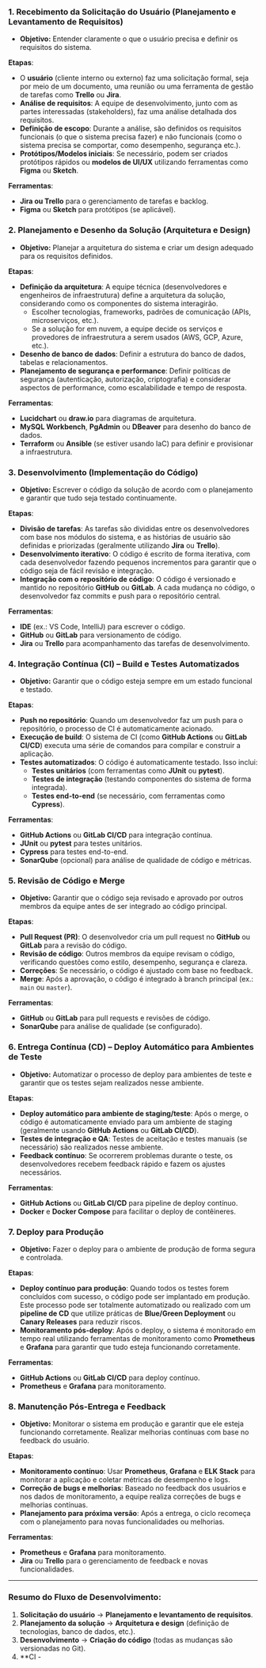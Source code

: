 ### 1. **Recebimento da Solicitação do Usuário (Planejamento e Levantamento de Requisitos)**

-   **Objetivo:** Entender claramente o que o usuário precisa e definir os requisitos do sistema.

**Etapas**:

-   O **usuário** (cliente interno ou externo) faz uma solicitação formal, seja por meio de um documento, uma reunião ou uma ferramenta de gestão de tarefas como **Trello** ou **Jira**.
-   **Análise de requisitos**: A equipe de desenvolvimento, junto com as partes interessadas (stakeholders), faz uma análise detalhada dos requisitos.
-   **Definição de escopo**: Durante a análise, são definidos os requisitos funcionais (o que o sistema precisa fazer) e não funcionais (como o sistema precisa se comportar, como desempenho, segurança etc.).
-   **Protótipos/Modelos iniciais**: Se necessário, podem ser criados protótipos rápidos ou **modelos de UI/UX** utilizando ferramentas como **Figma** ou **Sketch**.

**Ferramentas**:

-   **Jira ou Trello** para o gerenciamento de tarefas e backlog.
-   **Figma** ou **Sketch** para protótipos (se aplicável).

### 2. **Planejamento e Desenho da Solução (Arquitetura e Design)**

-   **Objetivo:** Planejar a arquitetura do sistema e criar um design adequado para os requisitos definidos.

**Etapas**:

-   **Definição da arquitetura**: A equipe técnica (desenvolvedores e engenheiros de infraestrutura) define a arquitetura da solução, considerando como os componentes do sistema interagirão.
    -   Escolher tecnologias, frameworks, padrões de comunicação (APIs, microserviços, etc.).
    -   Se a solução for em nuvem, a equipe decide os serviços e provedores de infraestrutura a serem usados (AWS, GCP, Azure, etc.).
-   **Desenho de banco de dados**: Definir a estrutura do banco de dados, tabelas e relacionamentos.
-   **Planejamento de segurança e performance**: Definir políticas de segurança (autenticação, autorização, criptografia) e considerar aspectos de performance, como escalabilidade e tempo de resposta.

**Ferramentas**:

-   **Lucidchart** ou **draw.io** para diagramas de arquitetura.
-   **MySQL Workbench**, **PgAdmin** ou **DBeaver** para desenho do banco de dados.
-   **Terraform** ou **Ansible** (se estiver usando IaC) para definir e provisionar a infraestrutura.

### 3. **Desenvolvimento (Implementação do Código)**

-   **Objetivo:** Escrever o código da solução de acordo com o planejamento e garantir que tudo seja testado continuamente.

**Etapas**:

-   **Divisão de tarefas**: As tarefas são divididas entre os desenvolvedores com base nos módulos do sistema, e as histórias de usuário são definidas e priorizadas (geralmente utilizando **Jira** ou **Trello**).
-   **Desenvolvimento iterativo**: O código é escrito de forma iterativa, com cada desenvolvedor fazendo pequenos incrementos para garantir que o código seja de fácil revisão e integração.
-   **Integração com o repositório de código**: O código é versionado e mantido no repositório **GitHub** ou **GitLab**. A cada mudança no código, o desenvolvedor faz commits e push para o repositório central.

**Ferramentas**:

-   **IDE** (ex.: VS Code, IntelliJ) para escrever o código.
-   **GitHub** ou **GitLab** para versionamento de código.
-   **Jira** ou **Trello** para acompanhamento das tarefas de desenvolvimento.

### 4. **Integração Contínua (CI) – Build e Testes Automatizados**

-   **Objetivo:** Garantir que o código esteja sempre em um estado funcional e testado.

**Etapas**:

-   **Push no repositório**: Quando um desenvolvedor faz um push para o repositório, o processo de CI é automaticamente acionado.
-   **Execução de build**: O sistema de CI (como **GitHub Actions** ou **GitLab CI/CD**) executa uma série de comandos para compilar e construir a aplicação.
-   **Testes automatizados**: O código é automaticamente testado. Isso inclui:
    -   **Testes unitários** (com ferramentas como **JUnit** ou **pytest**).
    -   **Testes de integração** (testando componentes do sistema de forma integrada).
    -   **Testes end-to-end** (se necessário, com ferramentas como **Cypress**).

**Ferramentas**:

-   **GitHub Actions** ou **GitLab CI/CD** para integração contínua.
-   **JUnit** ou **pytest** para testes unitários.
-   **Cypress** para testes end-to-end.
-   **SonarQube** (opcional) para análise de qualidade de código e métricas.

### 5. **Revisão de Código e Merge**

-   **Objetivo:** Garantir que o código seja revisado e aprovado por outros membros da equipe antes de ser integrado ao código principal.

**Etapas**:

-   **Pull Request (PR)**: O desenvolvedor cria um pull request no **GitHub** ou **GitLab** para a revisão do código.
-   **Revisão de código**: Outros membros da equipe revisam o código, verificando questões como estilo, desempenho, segurança e clareza.
-   **Correções**: Se necessário, o código é ajustado com base no feedback.
-   **Merge**: Após a aprovação, o código é integrado à branch principal (ex.: `main` ou `master`).

**Ferramentas**:

-   **GitHub** ou **GitLab** para pull requests e revisões de código.
-   **SonarQube** para análise de qualidade (se configurado).

### 6. **Entrega Contínua (CD) – Deploy Automático para Ambientes de Teste**

-   **Objetivo:** Automatizar o processo de deploy para ambientes de teste e garantir que os testes sejam realizados nesse ambiente.

**Etapas**:

-   **Deploy automático para ambiente de staging/teste**: Após o merge, o código é automaticamente enviado para um ambiente de staging (geralmente usando **GitHub Actions** ou **GitLab CI/CD**).
-   **Testes de integração e QA**: Testes de aceitação e testes manuais (se necessário) são realizados nesse ambiente.
-   **Feedback contínuo**: Se ocorrerem problemas durante o teste, os desenvolvedores recebem feedback rápido e fazem os ajustes necessários.

**Ferramentas**:

-   **GitHub Actions** ou **GitLab CI/CD** para pipeline de deploy contínuo.
-   **Docker** e **Docker Compose** para facilitar o deploy de contêineres.

### 7. **Deploy para Produção**

-   **Objetivo:** Fazer o deploy para o ambiente de produção de forma segura e controlada.

**Etapas**:

-   **Deploy contínuo para produção**: Quando todos os testes forem concluídos com sucesso, o código pode ser implantado em produção. Este processo pode ser totalmente automatizado ou realizado com um **pipeline de CD** que utilize práticas de **Blue/Green Deployment** ou **Canary Releases** para reduzir riscos.
-   **Monitoramento pós-deploy**: Após o deploy, o sistema é monitorado em tempo real utilizando ferramentas de monitoramento como **Prometheus** e **Grafana** para garantir que tudo esteja funcionando corretamente.

**Ferramentas**:

-   **GitHub Actions** ou **GitLab CI/CD** para deploy contínuo.
-   **Prometheus** e **Grafana** para monitoramento.

### 8. **Manutenção Pós-Entrega e Feedback**

-   **Objetivo:** Monitorar o sistema em produção e garantir que ele esteja funcionando corretamente. Realizar melhorias contínuas com base no feedback do usuário.

**Etapas**:

-   **Monitoramento contínuo**: Usar **Prometheus**, **Grafana** e **ELK Stack** para monitorar a aplicação e coletar métricas de desempenho e logs.
-   **Correção de bugs e melhorias**: Baseado no feedback dos usuários e nos dados de monitoramento, a equipe realiza correções de bugs e melhorias contínuas.
-   **Planejamento para próxima versão**: Após a entrega, o ciclo recomeça com o planejamento para novas funcionalidades ou melhorias.

**Ferramentas**:

-   **Prometheus** e **Grafana** para monitoramento.
-   **Jira** ou **Trello** para o gerenciamento de feedback e novas funcionalidades.

---

### Resumo do Fluxo de Desenvolvimento:

1. **Solicitação do usuário** → **Planejamento e levantamento de requisitos**.
2. **Planejamento da solução** → **Arquitetura e design** (definição de tecnologias, banco de dados, etc.).
3. **Desenvolvimento** → **Criação do código** (todas as mudanças são versionadas no Git).
4. \*\*CI -
